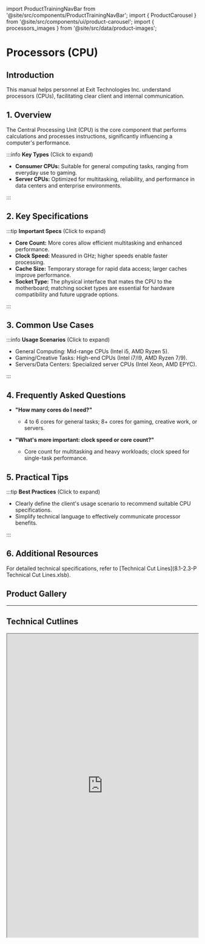import ProductTrainingNavBar from '@site/src/components/ProductTrainingNavBar';
import { ProductCarousel } from '@site/src/components/ui/product-carousel';
import { processors_images } from '@site/src/data/product-images';

<ProductTrainingNavBar />

# Processors (CPU)

## Introduction
This manual helps personnel at Exit Technologies Inc. understand processors (CPUs), facilitating clear client and internal communication.

## 1. Overview
The Central Processing Unit (CPU) is the core component that performs calculations and processes instructions, significantly influencing a computer's performance.

:::info **Key Types** (Click to expand)

- **Consumer CPUs:** Suitable for general computing tasks, ranging from everyday use to gaming.
- **Server CPUs:** Optimized for multitasking, reliability, and performance in data centers and enterprise environments.

:::

## 2. Key Specifications

:::tip **Important Specs** (Click to expand)

- **Core Count:** More cores allow efficient multitasking and enhanced performance.
- **Clock Speed:** Measured in GHz; higher speeds enable faster processing.
- **Cache Size:** Temporary storage for rapid data access; larger caches improve performance.
- **Socket Type:** The physical interface that mates the CPU to the motherboard; matching socket types are essential for hardware compatibility and future upgrade options.

:::

## 3. Common Use Cases

:::info **Usage Scenarios** (Click to expand)

- General Computing: Mid-range CPUs (Intel i5, AMD Ryzen 5).
- Gaming/Creative Tasks: High-end CPUs (Intel i7/i9, AMD Ryzen 7/9).
- Servers/Data Centers: Specialized server CPUs (Intel Xeon, AMD EPYC).

:::

## 4. Frequently Asked Questions
- **"How many cores do I need?"**
  - 4 to 6 cores for general tasks; 8+ cores for gaming, creative work, or servers.

- **"What's more important: clock speed or core count?"**
  - Core count for multitasking and heavy workloads; clock speed for single-task performance.

## 5. Practical Tips

:::tip **Best Practices** (Click to expand)

- Clearly define the client's usage scenario to recommend suitable CPU specifications.
- Simplify technical language to effectively communicate processor benefits.

:::

## 6. Additional Resources
For detailed technical specifications, refer to [Technical Cut Lines](8.1-2.3-P Technical Cut Lines.xlsb).

## Product Gallery

<ProductCarousel 
  images={processors_images}
  title="Processors (CPU) Gallery"
/>

---


## Technical Cutlines

<iframe
  src="https://docs.google.com/spreadsheets/d/e/2PACX-1vRBKY_e6e1XBdjLn4WTFw5W5o5j8lyFAAsApDK6FXAvNri0Wh5QAVNY3hFJZTjNdg/pubhtml?widget=true&headers=false&gid=882296196&single=true"
  width="100%"
  height="800"
  style={{ border: 'none', borderRadius: '8px' }}
  title="Technical Cutlines"
  allowfullscreen
></iframe>

